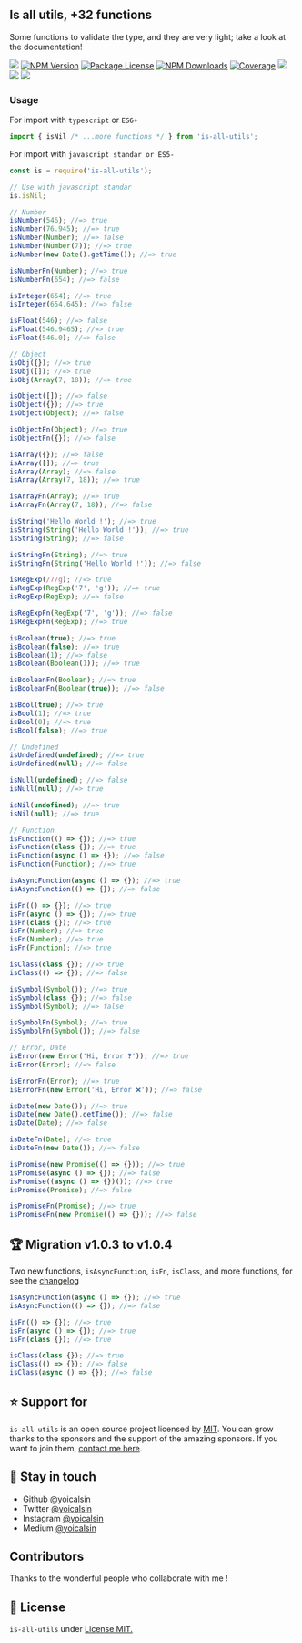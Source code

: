 ## Is all utils, +32 functions

Some functions to validate the type, and they are very light; take a look at the documentation!

<a href="https://github.com/yoicalsin/is-all-utils"><img src="https://img.shields.io/spiget/stars/1000?color=brightgreen&label=Star&logo=github" /></a>
<a href="https://www.npmjs.com/is-all-utils" target="_blank">
<img src="https://img.shields.io/npm/v/is-all-utils" alt="NPM Version" /></a>
<a href="https://www.npmjs.com/is-all-utils" target="_blank">
<img src="https://img.shields.io/npm/l/is-all-utils" alt="Package License" /></a>
<a href="https://www.npmjs.com/is-all-utils" target="_blank">
<img src="https://img.shields.io/npm/dm/is-all-utils" alt="NPM Downloads" /></a>
<a href="https://github.com/yoicalsin/is-all-utils" target="_blank">
<img src="https://s3.amazonaws.com/assets.coveralls.io/badges/coveralls_95.svg" alt="Coverage" /></a>
<a href="https://github.com/yoicalsin/is-all-utils"><img src="https://img.shields.io/badge/Github%20Page-is.all.utils-yellow?style=flat-square&logo=github" /></a>
<a href="https://github.com/yoicalsin"><img src="https://img.shields.io/badge/Author-Yoni%20Calsin-blueviolet?style=flat-square&logo=appveyor" /></a>
<a href="https://twitter.com/yoicalsin" target="_blank">
<img src="https://img.shields.io/twitter/follow/yoicalsin.svg?style=social&label=Follow"></a>

### Usage

For import with `typescript` or `ES6+`

```ts
import { isNil /* ...more functions */ } from 'is-all-utils';
```

For import with `javascript standar or ES5-`

```js
const is = require('is-all-utils');

// Use with javascript standar
is.isNil;
```

```ts
// Number
isNumber(546); //=> true
isNumber(76.945); //=> true
isNumber(Number); //=> false
isNumber(Number(7)); //=> true
isNumber(new Date().getTime()); //=> true

isNumberFn(Number); //=> true
isNumberFn(654); //=> false

isInteger(654); //=> true
isInteger(654.645); //=> false

isFloat(546); //=> false
isFloat(546.9465); //=> true
isFloat(546.0); //=> false

// Object
isObj({}); //=> true
isObj([]); //=> true
isObj(Array(7, 18)); //=> true

isObject([]); //=> false
isObject({}); //=> true
isObject(Object); //=> false

isObjectFn(Object); //=> true
isObjectFn({}); //=> false

isArray({}); //=> false
isArray([]); //=> true
isArray(Array); //=> false
isArray(Array(7, 18)); //=> true

isArrayFn(Array); //=> true
isArrayFn(Array(7, 18)); //=> false

isString('Hello World !'); //=> true
isString(String('Hello World !')); //=> true
isString(String); //=> false

isStringFn(String); //=> true
isStringFn(String('Hello World !')); //=> false

isRegExp(/7/g); //=> true
isRegExp(RegExp('7', 'g')); //=> true
isRegExp(RegExp); //=> false

isRegExpFn(RegExp('7', 'g')); //=> false
isRegExpFn(RegExp); //=> true

isBoolean(true); //=> true
isBoolean(false); //=> true
isBoolean(1); //=> false
isBoolean(Boolean(1)); //=> true

isBooleanFn(Boolean); //=> true
isBooleanFn(Boolean(true)); //=> false

isBool(true); //=> true
isBool(1); //=> true
isBool(0); //=> true
isBool(false); //=> true

// Undefined
isUndefined(undefined); //=> true
isUndefined(null); //=> false

isNull(undefined); //=> false
isNull(null); //=> true

isNil(undefined); //=> true
isNil(null); //=> true

// Function
isFunction(() => {}); //=> true
isFunction(class {}); //=> true
isFunction(async () => {}); //=> false
isFunction(Function); //=> true

isAsyncFunction(async () => {}); //=> true
isAsyncFunction(() => {}); //=> false

isFn(() => {}); //=> true
isFn(async () => {}); //=> true
isFn(class {}); //=> true
isFn(Number); //=> true
isFn(Number); //=> true
isFn(Function); //=> true

isClass(class {}); //=> true
isClass(() => {}); //=> false

isSymbol(Symbol()); //=> true
isSymbol(class {}); //=> false
isSymbol(Symbol); //=> false

isSymbolFn(Symbol); //=> true
isSymbolFn(Symbol()); //=> false

// Error, Date
isError(new Error('Hi, Error ❓')); //=> true
isError(Error); //=> false

isErrorFn(Error); //=> true
isErrorFn(new Error('Hi, Error ❌')); //=> false

isDate(new Date()); //=> true
isDate(new Date().getTime()); //=> false
isDate(Date); //=> false

isDateFn(Date); //=> true
isDateFn(new Date()); //=> false

isPromise(new Promise(() => {})); //=> true
isPromise(async () => {}); //=> false
isPromise((async () => {})()); //=> true
isPromise(Promise); //=> false

isPromiseFn(Promise); //=> true
isPromiseFn(new Promise(() => {})); //=> false
```

## 🏆 Migration v1.0.3 to v1.0.4

Two new functions, `isAsyncFunction`, `isFn`, `isClass`, and more functions, for see the [changelog](CHANGELOG)

```ts
isAsyncFunction(async () => {}); //=> true
isAsyncFunction(() => {}); //=> false

isFn(() => {}); //=> true
isFn(async () => {}); //=> true
isFn(class {}); //=> true

isClass(class {}); //=> true
isClass(() => {}); //=> false
isClass(async () => {}); //=> false
```

## ⭐ Support for

`is-all-utils` is an open source project licensed by [MIT](LICENSE). You can grow thanks to the sponsors and the support of the amazing sponsors. If you want to join them, [contact me here](mailto:helloyonicb@gmail.com).

## 🎩 Stay in touch

-   Github [@yoicalsin](https://github.com/yoicalsin)
-   Twitter [@yoicalsin](https://twitter.com/yoicalsin)
-   Instagram [@yoicalsin](https://instagram.com/yoicalsin)
-   Medium [@yoicalsin](https://medium.com/yoicalsin)

## Contributors

Thanks to the wonderful people who collaborate with me !

## 📜 License

`is-all-utils` under [License MIT.](LICENSE)
